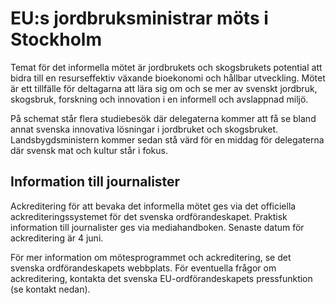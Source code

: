 # EU:s jordbruksministrar möts i Stockholm

Temat för det informella mötet är jordbrukets och skogsbrukets potential att bidra till en resurseffektiv växande bioekonomi och hållbar utveckling. Mötet är ett tillfälle för deltagarna att lära sig om och se mer av svenskt jordbruk, skogsbruk, forskning och innovation i en informell och avslappnad miljö.

På schemat står flera studiebesök där delegaterna kommer att få se bland annat svenska innovativa lösningar i jordbruket och skogsbruket. Landsbygdsministern kommer sedan stå värd för en middag för delegaterna där svensk mat och kultur står i fokus.

## Information till journalister

Ackreditering för att bevaka det informella mötet ges via det officiella ackrediteringssystemet för det svenska ordförandeskapet. Praktisk information till journalister ges via mediahandboken. Senaste datum för ackreditering är 4 juni.

För mer information om mötesprogrammet och ackreditering, se det svenska ordförandeskapets webbplats. För eventuella frågor om ackreditering, kontakta det svenska EU-ordförandeskapets pressfunktion (se kontakt nedan).
